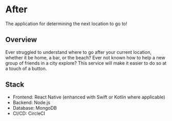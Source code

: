 # After

The application for determining the next location to go to! 

## Overview

Ever struggled to understand where to go after your current location, whether it be home, a bar, or the beach? Ever not known how to help a new group of friends in a city explore? This service will make it easier to do so at a touch of a button.

## Stack

- Frontend: React Native (enhanced with Swift or Kotlin where applicable)
- Backend: Node.js
- Database: MongoDB
- CI/CD: CircleCI
